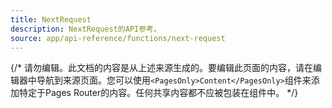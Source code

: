 ```yaml
---
title: NextRequest
description: NextRequest的API参考。
source: app/api-reference/functions/next-request
---
```


{/* 请勿编辑。此文档的内容是从上述来源生成的。要编辑此页面的内容，请在编辑器中导航到来源页面。您可以使用`<PagesOnly>Content</PagesOnly>`组件来添加特定于Pages Router的内容。任何共享内容都不应被包装在组件中。 */}